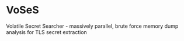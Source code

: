# VoSeS
Volatile Secret Searcher - massively parallel, brute force memory dump analysis for TLS secret extraction
